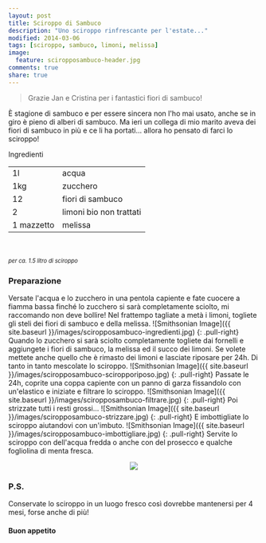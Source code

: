 ```yaml
---
layout: post
title: Sciroppo di Sambuco
description: "Uno sciroppo rinfrescante per l'estate..."
modified: 2014-03-06
tags: [sciroppo, sambuco, limoni, melissa]
image:
  feature: sciropposambuco-header.jpg
comments: true
share: true
---
```


> Grazie Jan e Cristina per i fantastici fiori di sambuco!

È stagione di sambuco e per essere sincera non l'ho mai usato, anche se in giro è pieno di alberi di sambuco. Ma ieri un collega di mio marito aveva dei fiori di sambuco in più e ce li ha portati... allora ho pensato di farci lo sciroppo! 


<div class="ingredients">
  <div class="ingredients-title">Ingredienti</div>
  <table>
    <tbody>
      <tr>
        <td>1l</td>
        <td>acqua</td>
      </tr>
      <tr>
        <td>1kg</td>
        <td>zucchero</td>
      </tr>
      <tr>
        <td>12</td>
        <td>fiori di sambuco</td>
      </tr>
      <tr>
        <td>2</td>
        <td>limoni bio non trattati</td>
      </tr>
      <tr>
        <td>1 mazzetto</td>
        <td>melissa</td>   
      </tr>
    </tbody>
  </table>
  <br></br>
  <i class="pull-right" style="font-size: 80%;">per ca. 1.5 litro di sciroppo</i>
</div>


<h3>
  <font color="grey">
    <i class="icon-cogs"></i>
  </font> Preparazione
</h3>

Versate l'acqua e lo zucchero in una pentola capiente e fate cuocere a fiamma bassa finché lo zucchero si sarà completamente sciolto, mi raccomando non deve bollire!
Nel frattempo tagliate a metà i limoni, togliete gli steli dei fiori di sambuco e della melissa.
![Smithsonian Image]({{ site.baseurl }}/images/sciropposambuco-ingredienti.jpg)
{: .pull-right}
Quando lo zucchero si sarà sciolto completamente togliete dai fornelli e aggiungete i fiori di sambuco, la melissa ed il succo dei limoni. Se volete mettete anche quello che è rimasto dei limoni e lasciate riposare per 24h. Di tanto in tanto mescolate lo sciroppo.
![Smithsonian Image]({{ site.baseurl }}/images/sciropposambuco-sciropporiposo.jpg)
{: .pull-right}
Passate le 24h, coprite una coppa capiente con un panno di garza fissandolo con un'elastico e iniziate e filtrare lo sciroppo.
![Smithsonian Image]({{ site.baseurl }}/images/sciropposambuco-filtrare.jpg)
{: .pull-right}
Poi strizzate tutti i resti grossi...
![Smithsonian Image]({{ site.baseurl }}/images/sciropposambuco-strizzare.jpg)
{: .pull-right}
E imbottigliate lo sciroppo aiutandovi con un'imbuto.
![Smithsonian Image]({{ site.baseurl }}/images/sciropposambuco-imbottigliare.jpg)
{: .pull-right}
Servite lo sciroppo con dell'acqua fredda o anche con del prosecco e qualche fogliolina di menta fresca.

<div style="text-align: center;">
  <img src="{{ site.baseurl }}/images/sciropposambuco.jpg" />
</div>



<h3>
  <font color="#FFCC00">
    <i class="icon-lightbulb"></i>
  </font> P.S.
</h3>

Conservate lo sciroppo in un luogo fresco così dovrebbe mantenersi per 4 mesi, forse anche di più! 

<h4>Buon appetito
  <font color="red">
    <i class="icon-smile"></i>
  </font>
</h4>
